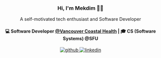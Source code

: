 <!----------------------------------------------------------------------------->
<!--README template: https://github.com/akasrai/akasrai/blob/master/README.md-->
<!----------------------------------------------------------------------------->

<h3 align="center"> Hi, I'm Mekdim 👋🏾</h3>
<p align="center">A self-motivated tech enthusiast and Software Developer</p>

<h4 align="center">
  💻 Software Developer <a href="https://www.vch.ca/">@Vancouver Coastal Health</a> | 🎓 CS (Software Systems) @SFU
</h4>

<p align="center">
  <!-- Github -->
  <a href="https://github.com/mekdimd">
    <img src="https://img.shields.io/badge/GitHub-100000?style=for-the-badge&logo=github&logoColor=white" alt="github">    
  </a>

  <!-- LinkedIn -->
  <a href="https://www.linkedin.com/in/mekdimd">
    <img src="https://img.shields.io/badge/LinkedIn-0077B5?style=for-the-badge&logo=linkedin&logoColor=white" alt="linkedin">
  </a>
</p>

<!--TODO: Use icons from https://github.com/alexandresanlim/Badges4-README.md-Profile-->

<!--

  <h3 align="center">Tech Stacks</h3>
  <br/>
  
  <p align="center">
    🖥️ JavaScript | TypeScript | Python | C++ <br/>
    🧰 React | Node.js | Express | PostgreSQL | MongoDB <br/>
    ☁️ Firebase | Docker | Git & GitHub | CI/CD <br/>
    💡 Passionate about clean code, teamwork, and building impactful solutions
  </p>

-->


